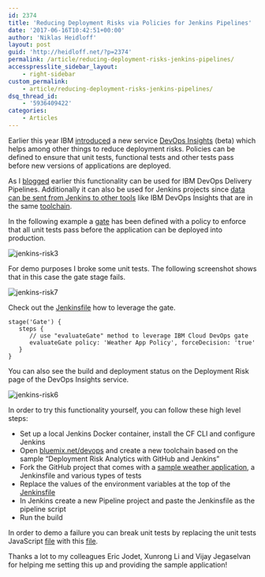 ```yaml
---
id: 2374
title: 'Reducing Deployment Risks via Policies for Jenkins Pipelines'
date: '2017-06-16T10:42:51+00:00'
author: 'Niklas Heidloff'
layout: post
guid: 'http://heidloff.net/?p=2374'
permalink: /article/reducing-deployment-risks-jenkins-pipelines/
accesspresslite_sidebar_layout:
    - right-sidebar
custom_permalink:
    - article/reducing-deployment-risks-jenkins-pipelines/
dsq_thread_id:
    - '5936409422'
categories:
    - Articles
---
```


Earlier this year IBM [introduced](https://www.ibm.com/blogs/bluemix/2017/03/announcing-devops-insights-beta/) a new service [DevOps Insights](https://console.ng.bluemix.net/docs/services/DevOpsInsights/index.html#gettingstarted) (beta) which helps among other things to reduce deployment risks. Policies can be defined to ensure that unit tests, functional tests and other tests pass before new versions of applications are deployed.

As I [blogged](http://heidloff.net/article/reduce-deployment-risk-devops-bluemix) earlier this functionality can be used for IBM DevOps Delivery Pipelines. Additionally it can also be used for Jenkins projects since [data can be sent from Jenkins to other tools](http://heidloff.net/article/jenkins-devops-toolchains-bluemix) like IBM DevOps Insights that are in the same [toolchain](https://www.ibm.com/devops/method/category/tools/).

In the following example a [gate](https://console.ng.bluemix.net/docs/services/DevOpsInsights/risk_cd.html#integrating-with-continuous-delivery-pipeline) has been defined with a policy to enforce that all unit tests pass before the application can be deployed into production.

![jenkins-risk3](http://heidloff.net/wp-content/uploads/2017/06/jenkins-risk3.png)

For demo purposes I broke some unit tests. The following screenshot shows that in this case the gate stage fails.

![jenkins-risk7](http://heidloff.net/wp-content/uploads/2017/06/jenkins-risk7.png)

Check out the [Jenkinsfile](https://github.com/nheidloff/DemoDRA-1/blob/master/Jenkinsfile#L108-L113) how to leverage the gate.

```
stage('Gate') {
   steps {
      // use "evaluateGate" method to leverage IBM Cloud DevOps gate
      evaluateGate policy: 'Weather App Policy', forceDecision: 'true'
   }
}
```

You can also see the build and deployment status on the Deployment Risk page of the DevOps Insights service.

![jenkins-risk6](http://heidloff.net/wp-content/uploads/2017/06/jenkins-risk6.png)

In order to try this functionality yourself, you can follow these high level steps:

- Set up a local Jenkins Docker container, install the CF CLI and configure Jenkins
- Open [bluemix.net/devops](https://bluemix.net/devops) and create a new toolchain based on the sample “Deployment Risk Analytics with GitHub and Jenkins”
- Fork the GitHub project that comes with a [sample weather application](https://github.com/nheidloff/DemoDRA-1), a Jenkinsfile and various types of tests
- Replace the values of the environment variables at the top of the [Jenkinsfile](https://github.com/nheidloff/DemoDRA-1/blob/master/Jenkinsfile)
- In Jenkins create a new Pipeline project and paste the Jenkinsfile as the pipeline script
- Run the build

In order to demo a failure you can break unit tests by replacing the unit tests JavaScript [file](https://github.com/nheidloff/DemoDRA-1/blob/master/tests/server/apiv1.spec.js) with this [file](https://github.com/nheidloff/DemoDRA-1/blob/master/tests/server/apiv1.spec.js.fail).

Thanks a lot to my colleagues Eric Jodet, Xunrong Li and Vijay Jegaselvan for helping me setting this up and providing the sample application!